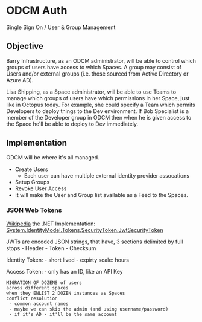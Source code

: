 # ODCM Auth

Single Sign On / User & Group Management 

## Objective

Barry Infrastructure, as an ODCM administrator, will be able to control which groups of users have access to which Spaces. A group may consist of Users and/or external groups (i.e. those sourced from Active Directory or Azure AD).

Lisa Shipping, as a Space administrator, will be able to use Teams to manage which groups of users have which permissions in her Space, just like in Octopus today. For example, she could specify a Team which permits Developers to deploy things to the Dev environment. If Bob Specialist is a member of the Developer group in ODCM then when he is given access to the Space he'll be able to deploy to Dev immediately.

## Implementation


ODCM will be where it's all managed.
 - Create Users
   - Each user can have multiple external identity provider assocations
 - Setup Groups
 - Revoke User Access
 - It will make the User and Group list available as a Feed to the Spaces.


### JSON Web Tokens
 [Wikipedia](https://en.wikipedia.org/wiki/JSON_Web_Token) the .NET Implementation: [System.IdentityModel.Tokens.SecurityToken.JwtSecurityToken](https://msdn.microsoft.com/en-us/library/system.identitymodel.tokens.jwtsecuritytoken%28v=vs.114%29.aspx?f=255&MSPPError=-2147217396)

JWTs are encoded JSON strings, that have, 3 sections delimited by full stops
    - Header
	- Token
	- Checksum
	
	
	
Identity Token:
    - short lived - expirty scale: hours
	
Access Token:
    - only has an ID, like an API Key
	
	
	
	
	
	MIGRATION OF DOZENS of users
	across different spaces
	when they ENLIST 2 DOZEN instances as Spaces
	conflict resolution
	 - common account names
	 - maybe we can skip the admin (and using username/password)
	 - if it's AD - it'll be the same account
	 
	
	
	